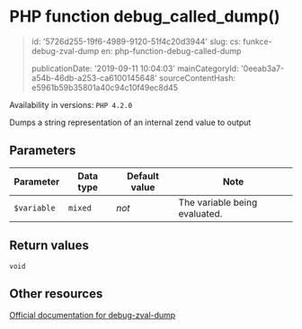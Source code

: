 PHP function debug_called_dump()
================================

> id: '5726d255-19f6-4989-9120-51f4c20d3944'
> slug:
> 	cs: funkce-debug-zval-dump
> 	en: php-function-debug-called-dump
> 
> publicationDate: '2019-09-11 10:04:03'
> mainCategoryId: '0eeab3a7-a54b-46db-a253-ca6100145648'
> sourceContentHash: e5961b59b35801a40c94c10f49ec8d45

Availability in versions: `PHP 4.2.0`

Dumps a string representation of an internal zend value to output


Parameters
--------------

| Parameter | Data type | Default value | Note |
|-----|-----|-----|-----|
| `$variable` | `mixed` | *not* | The variable being evaluated. |


Return values
----------------

`void`



Other resources
------------

[Official documentation for debug-zval-dump](https://www.php.net/manual/en/function.debug-zval-dump.php)
